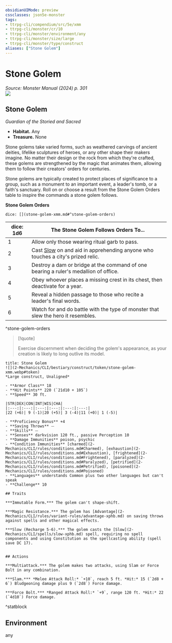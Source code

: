 ```yaml
---
obsidianUIMode: preview
cssclasses: json5e-monster
tags:
- ttrpg-cli/compendium/src/5e/xmm
- ttrpg-cli/monster/cr/10
- ttrpg-cli/monster/environment/any
- ttrpg-cli/monster/size/large
- ttrpg-cli/monster/type/construct
aliases: ["Stone Golem"]
---
```

# Stone Golem
*Source: Monster Manual (2024) p. 301*  
![](2-Mechanics/CLI/bestiary/construct/img/stone-golem.webp#right)

## Stone Golem

*Guardian of the Storied and Sacred*

- **Habitat.** Any  
- **Treasure.** None  

Stone golems take varied forms, such as weathered carvings of ancient deities, lifelike sculptures of heroes, or any other shape their makers imagine. No matter their design or the rock from which they're crafted, these golems are strengthened by the magic that animates them, allowing them to follow their creators' orders for centuries.

Stone golems are typically created to protect places of significance to a group, such as a monument to an important event, a leader's tomb, or a faith's sanctuary. Roll on or choose a result from the Stone Golem Orders table to inspire the commands a stone golem follows.

**Stone Golem Orders**

`dice: [](stone-golem-xmm.md#^stone-golem-orders)`

| dice: 1d6 | The Stone Golem Follows Orders To... |
|-----------|--------------------------------------|
| 1 | Allow only those wearing ritual garb to pass. |
| 2 | Cast [Slow](2-Mechanics/CLI/spells/slow-xphb.md) on and aid in apprehending anyone who touches a city's prized relic. |
| 3 | Destroy a dam or bridge at the command of one bearing a ruler's medallion of office. |
| 4 | Obey whoever places a missing crest in its chest, then deactivate for a year. |
| 5 | Reveal a hidden passage to those who recite a leader's final words. |
| 6 | Watch for and do battle with the type of monster that slew the hero it resembles. |
^stone-golem-orders

> [!quote]  
> 
> Exercise discernment when deciding the golem's appearance, as your creation is likely to long outlive its model.


```ad-statblock
title: Stone Golem
![](2-Mechanics/CLI/bestiary/construct/token/stone-golem-xmm.webp#token)
*Large construct, Unaligned*

- **Armor Class** 18 
- **Hit Points** 220 (`21d10 + 105`) 
- **Speed** 30 ft.

|STR|DEX|CON|INT|WIS|CHA|
|:---:|:---:|:---:|:---:|:---:|:---:|
|22 (+6)| 9 (-1)|20 (+5)| 3 (-4)|11 (+0)| 1 (-5)|

- **Proficiency Bonus** +4
- **Saving Throws** ⏤
- **Skills** ⏤
- **Senses** darkvision 120 ft., passive Perception 10
- **Damage Immunities** poison, psychic
- **Condition Immunities** [charmed](2-Mechanics/CLI/rules/conditions.md#Charmed), [exhaustion](2-Mechanics/CLI/rules/conditions.md#Exhaustion), [frightened](2-Mechanics/CLI/rules/conditions.md#Frightened), [paralyzed](2-Mechanics/CLI/rules/conditions.md#Paralyzed), [petrified](2-Mechanics/CLI/rules/conditions.md#Petrified), [poisoned](2-Mechanics/CLI/rules/conditions.md#Poisoned)
- **Languages** understands Common plus two other languages but can't speak
- **Challenge** 10

## Traits

***Immutable Form.*** The golem can't shape-shift.

***Magic Resistance.*** The golem has [Advantage](2-Mechanics/CLI/rules/variant-rules/advantage-xphb.md) on saving throws against spells and other magical effects.

***Slow (Recharge 5-6).*** The golem casts the [Slow](2-Mechanics/CLI/spells/slow-xphb.md) spell, requiring no spell components and using Constitution as the spellcasting ability (spell save DC 17).


## Actions

***Multiattack.*** The golem makes two attacks, using Slam or Force Bolt in any combination.

***Slam.*** *Melee Attack Roll:* `+10`, reach 5 ft. *Hit:* 15 (`2d8 + 6`) Bludgeoning damage plus 9 (`2d8`) Force damage.

***Force Bolt.*** *Ranged Attack Roll:* `+9`, range 120 ft. *Hit:* 22 (`4d10`) Force damage.
```
^statblock

## Environment

any